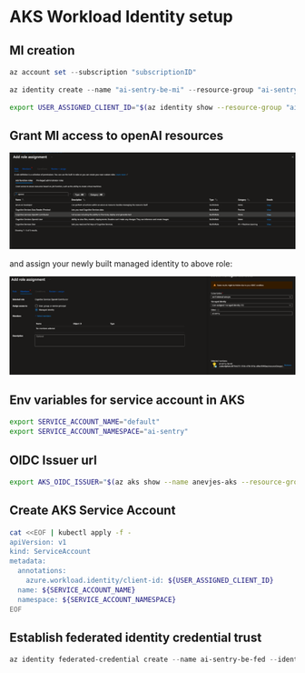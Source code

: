 # AKS Workload Identity setup

## MI creation
```powershell
az account set --subscription "subscriptionID"
```

```powershell
az identity create --name "ai-sentry-be-mi" --resource-group "ai-sentry" --location "australiaeast" --subscription "879bb272-07db-4784-816a-a9fac90f49ae"
```

```bash
export USER_ASSIGNED_CLIENT_ID="$(az identity show --resource-group "ai-sentry" --name "ai-sentry-be-mi" --query 'clientId' -otsv)"
```
## Grant MI access to openAI resources

![alt text](..\images\openai_rbac.png)

and assign your newly built managed identity to above role:

![alt text](..\images\openai_rbac2.png)


## Env variables for service account in AKS

```bash
export SERVICE_ACCOUNT_NAME="default"
export SERVICE_ACCOUNT_NAMESPACE="ai-sentry"
```

## OIDC Issuer url

```bash
export AKS_OIDC_ISSUER="$(az aks show --name anevjes-aks --resource-group aks --query "oidcIssuerProfile.issuerUrl" -o tsv)"
```

## Create AKS Service Account

```bash
cat <<EOF | kubectl apply -f -
apiVersion: v1
kind: ServiceAccount
metadata:
  annotations:
    azure.workload.identity/client-id: ${USER_ASSIGNED_CLIENT_ID}
  name: ${SERVICE_ACCOUNT_NAME}
  namespace: ${SERVICE_ACCOUNT_NAMESPACE}
EOF
```
## Establish federated identity credential trust

```powershell
az identity federated-credential create --name ai-sentry-be-fed --identity-name ai-sentry-be-mi --resource-group ai-sentry --issuer ${AKS_OIDC_ISSUER} --subject system:serviceaccount:${SERVICE_ACCOUNT_NAMESPACE}:${SERVICE_ACCOUNT_NAME} --audience api://AzureADTokenExchange
```
